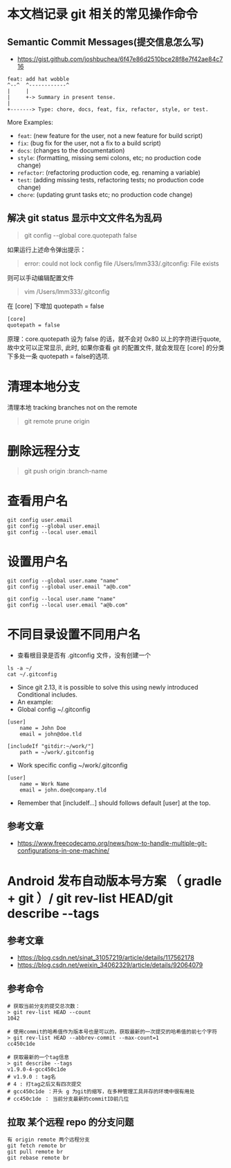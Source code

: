 # 本文档记录 git 相关的常见操作命令

## Semantic Commit Messages(提交信息怎么写)
- https://gist.github.com/joshbuchea/6f47e86d2510bce28f8e7f42ae84c716

```
feat: add hat wobble
^--^  ^------------^
|     |
|     +-> Summary in present tense.
|
+-------> Type: chore, docs, feat, fix, refactor, style, or test.
```

More Examples:

- `feat`: (new feature for the user, not a new feature for build script)
- `fix`: (bug fix for the user, not a fix to a build script)
- `docs`: (changes to the documentation)
- `style`: (formatting, missing semi colons, etc; no production code change)
- `refactor`: (refactoring production code, eg. renaming a variable)
- `test`: (adding missing tests, refactoring tests; no production code change)
- `chore`: (updating grunt tasks etc; no production code change)

## 解决 git status 显示中文文件名为乱码
> git config --global core.quotepath false

如果运行上述命令弹出提示： 
> error: could not lock config file /Users/lmm333/.gitconfig: File exists

则可以手动编辑配置文件
> vim /Users/lmm333/.gitconfig

在 [core] 下增加 quotepath = false

```
[core]
quotepath = false
```

原理：core.quotepath 设为 false 的话，就不会对 0x80 以上的字符进行quote, 故中文可以正常显示, 此时, 如果你查看 git 的配置文件, 就会发现在 [core] 的分类下多处一条 quotepath = false的选项.

# 清理本地分支
清理本地 tracking branches not on the remote
> git remote prune origin 

# 删除远程分支
> git push origin :branch-name

# 查看用户名
```shell
git config user.email
git config --global user.email
git config --local user.email
```

# 设置用户名

```shell
git config --global user.name "name"
git config --global user.email "a@b.com"

git config --local user.name "name"
git config --local user.email "a@b.com"
```

# 不同目录设置不同用户名
- 查看根目录是否有 .gitconfig 文件，没有创建一个

```shell
ls -a ~/
cat ~/.gitconfig
```

- Since git 2.13, it is possible to solve this using newly introduced Conditional includes.
- An example:
- Global config ~/.gitconfig
```
[user]
    name = John Doe
    email = john@doe.tld

[includeIf "gitdir:~/work/"]
    path = ~/work/.gitconfig
```

- Work specific config ~/work/.gitconfig
```
[user]
    name = Work Name
    email = john.doe@company.tld
```
- Remember that [includeIf...] should follows default [user] at the top.


## 参考文章
- https://www.freecodecamp.org/news/how-to-handle-multiple-git-configurations-in-one-machine/

# Android 发布自动版本号方案 （ gradle + git ）/ git rev-list HEAD/git describe --tags

## 参考文章
- https://blog.csdn.net/sinat_31057219/article/details/117562178
- https://blog.csdn.net/weixin_34062329/article/details/92064079

## 参考命令

```
# 获取当前分支的提交总次数：
> git rev-list HEAD --count
1042

# 使用commit的哈希值作为版本号也是可以的，获取最新的一次提交的哈希值的前七个字符
> git rev-list HEAD --abbrev-commit --max-count=1
cc450c1de

# 获取最新的一个tag信息
> git describe --tags
v1.9.0-4-gcc450c1de
# v1.9.0 : tag名
# 4 : 打tag之后又有四次提交
# gcc450c1de ：开头 g 为git的缩写，在多种管理工具并存的环境中很有用处
# cc450c1de ： 当前分支最新的commitID前几位
```

## 拉取 某个远程 repo 的分支问题
```
有 origin remote 两个远程分支
git fetch remote br
git pull remote br
git rebase remote br
```
